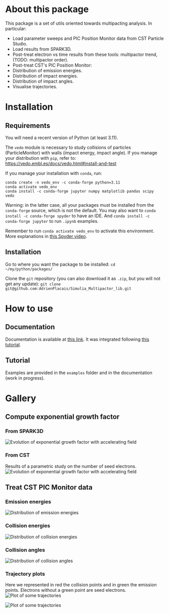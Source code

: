 # About this package
This package is a set of utils oriented towards multipacting analysis.
In particular:
 - Load parameter sweeps and PIC Position Monitor data from CST Particle Studio.
 - Load results from SPARK3D.
 - Post-treat electron vs time results from these tools: multipactor trend, (TODO: multipactor order).
 - Post-treat CST's PIC Position Monitor:
  - Distribution of emission energies.
  - Distribution of impact energies.
  - Distribution of impact angles.
  - Visualise trajectories.

# Installation
## Requirements
You will need a recent version of Python (at least 3.11).

The `vedo` module is necessary to study collisions of particles (ParticleMonitor) with walls (impact energy, impact angle).
If you manage your distribution with `pip`, refer to: https://vedo.embl.es/docs/vedo.html#install-and-test

If you manage your installation with `conda`, run:
```
conda create -n vedo_env -c conda-forge python=3.11
conda activate vedo_env
conda install -c conda-forge jupyter numpy matplotlib pandas scipy vedo
```
Warning: in the latter case, all your packages must be installed from the `conda-forge` source, which is not the default.
You may also want to `conda install -c conda-forge spyder` to have an IDE.
And `conda install -c conda-forge jupyter` to run `.ipynb` examples.

Remember to run `conda activate vedo_env` to activate this environment.
More explanations in [this Spyder video](https://www.youtube.com/watch?v=Ul79ihg41Rs).

## Installation
Go to where you want the package to be installed:
``cd ~/my/python/packages/``

Clone the `git` repository (you can also download it as `.zip`, but you will not get any update):
``git clone git@github.com:AdrienPlacais/Simulia_Multipactor_lib.git``

# How to use
## Documentation
Documentation is available at [this link](https://adrienplacais.github.io/Simulia_Multipactor_lib/html/index.html).
It was integrated following [this tutorial](https://daler.github.io/sphinxdoc-test/includeme.html).

## Tutorial
Examples are provided in the `examples` folder and in the documentation (work in progress).

# Gallery
## Compute exponential growth factor
### From SPARK3D
![Evolution of exponential growth factor with accelerating field](docs/manual/images/exp_growth_spark.png)

### From CST
Results of a parametric study on the number of seed electrons.
![Evolution of exponential growth factor with accelerating field](docs/manual/images/exp_growth_cst.png)

## Treat CST PIC Monitor data
### Emission energies
![Distribution of emission energies](docs/manual/images/emission_energy_distribution.png)

### Collision energies
![Distribution of collision energies](docs/manual/images/collision_energy_distribution.png)

### Collision angles
![Distribution of collision angles](docs/manual/images/collision_angle_distribution.png)

### Trajectory plots
Here we represented in red the collision points and in green the emission points.
Electrons without a green point are seed electrons.
![Plot of some trajectories](docs/manual/images/trajectories_1.png)

![Plot of some trajectories](docs/manual/images/trajectories_2.png)

